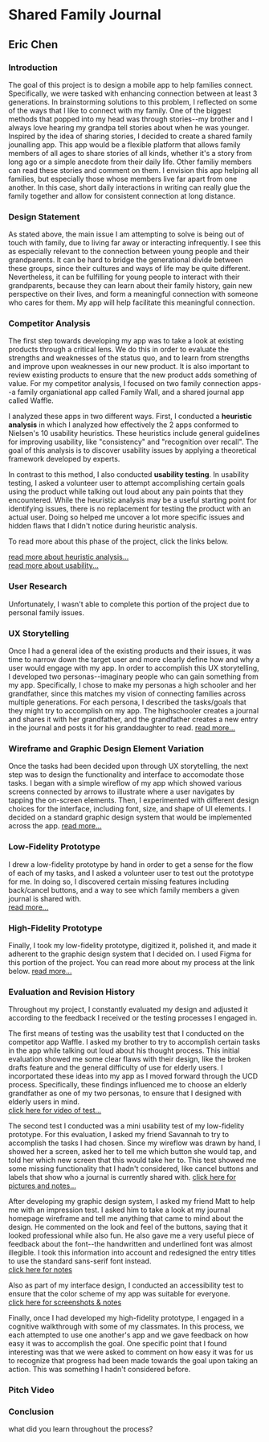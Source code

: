 # Shared Family Journal
## Eric Chen
### Introduction
The goal of this project is to design a mobile app to help families connect. Specifically, we were tasked with enhancing connection between at least 3 generations. In brainstorming solutions to this problem, I reflected on some of the ways that I like to connect with my family. One of the biggest methods that popped into my head was through stories--my brother and I always love hearing my grandpa tell stories about when he was younger. Inspired by the idea of sharing stories, I decided to create a shared family jounalling app. This app would be a flexible platform that allows family members of all ages to share stories of all kinds, whether it's a story from long ago or a simple anecdote from their daily life. Other familiy members can read these stories and comment on them. I envision this app helping all families, but especially those whose members live far apart from one another. In this case, short daily interactions in writing can really glue the family together and allow for consistent connection at long distance.
### Design Statement
As stated above, the main issue I am attempting to solve is being out of touch with family, due to living far away or interacting infrequently. I see this as especially relevant to the connection between young people and their grandparents. It can be hard to bridge the generational divide between these groups, since their cultures and ways of life may be quite different. Nevertheless, it can be fulfilling for young people to interact with their grandparents, because they can learn about their family history, gain new perspective on their lives, and form a meaningful connection with someone who cares for them. My app will help facilitate this meaningful connection.
### Competitor Analysis
The first step towards developing my app was to take a look at existing products through a critical lens. We do this in order to evaluate the strengths and weaknesses of the status quo, and to learn from strengths and improve upon weaknesses in our new product. It is also important to review existing products to ensure that the new product adds something of value. For my competitor analysis, I focused on two family connection apps--a family organiational app called Family Wall, and a shared journal app called Waffle.  

I analyzed these apps in two different ways. First, I conducted a **heuristic analysis** in which I analyzed how effectively the 2 apps conformed to Nielsen's 10 usability heuristics. These heuristics include general guidelines for improving usability, like "consistency" and "recognition over recall". The goal of this analysis is to discover usability issues by applying a theoretical framework developed by experts.  

In contrast to this method, I also conducted **usability testing**. In usability testing, I asked a volunteer user to attempt accomplishing certain goals using the product while talking out loud about any pain points that they encountered. While the heuristic analysis may be a useful starting point for identifying issues, there is no replacement for testing the product with an actual user. Doing so helped me uncover a lot more specific issues and hidden flaws that I didn't notice during heuristic analysis.  

To read more about this phase of the project, click the links below.  

[read more about heuristic analysis...](https://github.com/ericnlchen/DH110/blob/main/Assignments/Assignment01.md)  
[read more about usability...](https://github.com/ericnlchen/DH110/blob/main/Assignments/Assignment02.md)
### User Research
Unfortunately, I wasn't able to complete this portion of the project due to personal family issues.  

### UX Storytelling
Once I had a general idea of the existing products and their issues, it was time to narrow down the target user and more clearly define how and why a user would engage with my app. In order to accomplish this UX storytelling, I developed two personas--imaginary people who can gain something from my app. Specifically, I chose to make my personas a high schooler and her grandfather, since this matches my vision of connecting families across multiple generations. For each persona, I described the tasks/goals that they might try to accomplish on my app. The highschooler creates a journal and shares it with her grandfather, and the grandfather creates a new entry in the journal and posts it for his granddaughter to read.
[read more...](https://github.com/ericnlchen/DH110/blob/main/Assignments/Assignment04.md)

### Wireframe and Graphic Design Element Variation  
Once the tasks had been decided upon through UX storytelling, the next step was to design the functionality and interface to accomodate those tasks. I began with a simple wireflow of my app which showed various screens connected by arrows to illustrate where a user navigates by tapping the on-screen elements. Then, I experimented with different design choices for the interface, including font, size, and shape of UI elements. I decided on a standard graphic design system that would be implemented across the app.
[read more...](https://github.com/ericnlchen/DH110/blob/main/Assignments/Assignment06.md)

### Low-Fidelity Prototype
I drew a low-fidelity prototype by hand in order to get a sense for the flow of each of my tasks, and I asked a volunteer user to test out the prototype for me. In doing so, I discovered certain missing features including back/cancel buttons, and a way to see which family members a given journal is shared with.  
[read more...](https://github.com/ericnlchen/DH110/blob/main/Assignments/Assignment05.md)

### High-Fidelity Prototype
Finally, I took my low-fidelity prototype, digitized it, polished it, and made it adherent to the graphic design system that I decided on. I used Figma for this portion of the project. You can read more about my process at the link below.
[read more...](https://github.com/ericnlchen/DH110/blob/main/Assignments/Assignment07.md)

### Evaluation and Revision History
Throughout my project, I constantly evaluated my design and adjusted it according to the feedback I received or the testing processes I engaged in.  

The first means of testing was the usability test that I conducted on the competitor app Waffle. I asked my brother to try to accomplish certain tasks in the app while talking out loud about his thought process. This initial evaluation showed me some clear flaws with their design, like the broken drafts feature and the general difficulty of use for elderly users. I incorportated these ideas into my app as I moved forward through the UCD process. Specifically, these findings influenced me to choose an elderly grandfather as one of my two personas, to ensure that I designed with elderly users in mind.  
[click here for video of test...](https://www.youtube.com/watch?v=p_ZU-9lD03c)

The second test I conducted was a mini usability test of my low-fidelity prototype. For this evaluation, I asked my friend Savannah to try to accomplish the tasks I had chosen. Since my wireflow was drawn by hand, I showed her a screen, asked her to tell me which button she would tap, and told her which new screen that this would take her to. This test showed me some missing functionality that I hadn't considered, like cancel buttons and labels that show who a journal is currently shared with. 
[click here for pictures and notes...](https://github.com/ericnlchen/DH110/blob/main/Assignments/Assignment05.md#testing)

After developing my graphic design system, I asked my friend Matt to help me with an impression test. I asked him to take a look at my journal homepage wireframe and tell me anything that came to mind about the design. He commented on the look and feel of the buttons, saying that it looked professional while also fun. He also gave me a very useful piece of feedback about the font--the handwritten and underlined font was almost illegible. I took this information into account and redesigned the entry titles to use the standard sans-serif font instead.  
[click here for notes](https://github.com/ericnlchen/DH110/blob/main/Assignments/Assignment06.md#impression-test-with-user)

Also as part of my interface design, I conducted an accessibility test to ensure that the color scheme of my app was suitable for everyone.  
[click here for screenshots & notes](https://github.com/ericnlchen/DH110/blob/main/Assignments/Assignment06.md#color-schemes)

Finally, once I had developed my high-fidelity prototype, I engaged in a cognitive walkthrough with some of my classmates. In this process, we each attempted to use one another's app and we gave feedback on how easy it was to accomplish the goal. One specific point that I found interesting was that we were asked to comment on how easy it was for us to recognize that progress had been made towards the goal upon taking an action. This was something I hadn't considered before.

### Pitch Video

### Conclusion
what did you learn throughout the process?
